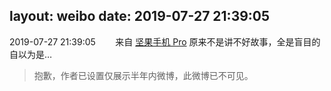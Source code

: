 layout: weibo
date: 2019-07-27 21:39:05
---
2019-07-27 21:39:05  &nbsp;&nbsp;&nbsp;&nbsp;&nbsp;&nbsp; 来自 <a href="http://app.weibo.com/t/feed/Z4AgP" rel="nofollow">坚果手机 Pro</a>
原来不是讲不好故事，全是盲目的自以为是…
>  抱歉，作者已设置仅展示半年内微博，此微博已不可见。 ​​​
